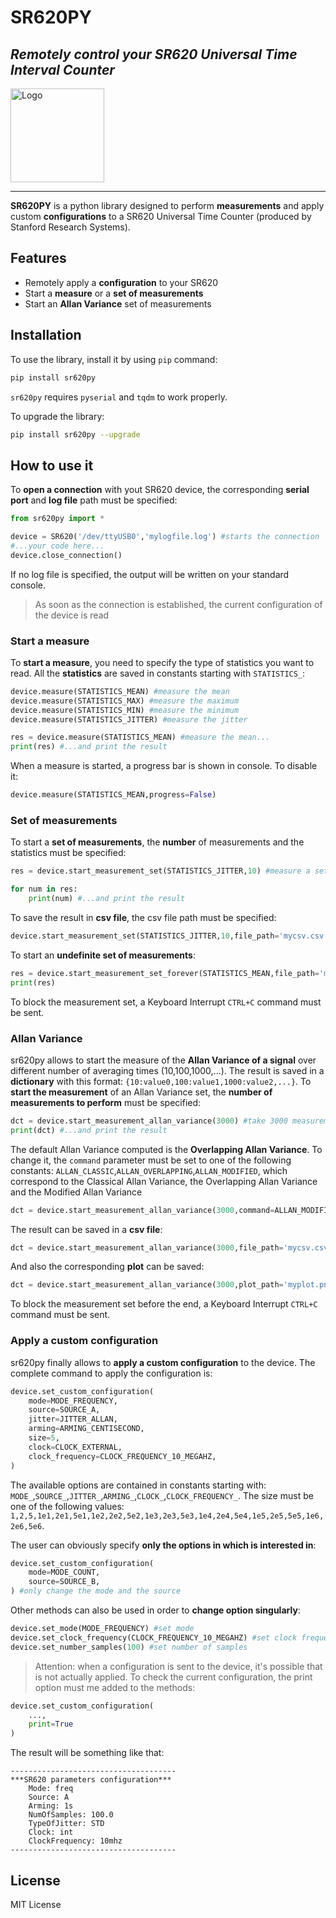 # SR620PY
## _Remotely control your SR620 Universal Time Interval Counter_

<a href="https://lab3841.it/">
  <img src="https://lab3841.it/wp-content/uploads/logo.svg" 
       alt="Logo" 
       width="150" />
</a>


---
**SR620PY** is a python library designed to perform **measurements** and apply custom **configurations** to a SR620 Universal Time Counter (produced by Stanford Research Systems).

## Features

- Remotely apply a **configuration** to your SR620
- Start a **measure** or a **set of measurements**
- Start an **Allan Variance** set of measurements

## Installation

To use the library, install it by using `pip` command:
```sh
pip install sr620py
```
`sr620py` requires `pyserial` and `tqdm` to work properly.

To upgrade the library:
```sh
pip install sr620py --upgrade
```

## How to use it
To **open a connection** with yout SR620 device, the corresponding **serial port** and **log file** path must be specified:
```python
from sr620py import *

device = SR620('/dev/ttyUSB0','mylogfile.log') #starts the connection
#...your code here...
device.close_connection()
```
If no log file is specified, the output will be written on your standard console.
> As soon as the connection is established, the current configuration of the device is read

### Start a measure
To **start a measure**, you need to specify the type of statistics you want to read. All the **statistics** are saved in constants starting with `STATISTICS_`:
```python
device.measure(STATISTICS_MEAN) #measure the mean
device.measure(STATISTICS_MAX) #measure the maximum
device.measure(STATISTICS_MIN) #measure the minimum
device.measure(STATISTICS_JITTER) #measure the jitter
```
```python
res = device.measure(STATISTICS_MEAN) #measure the mean...
print(res) #...and print the result
```
When a measure is started, a progress bar is shown in console. To disable it:
```python
device.measure(STATISTICS_MEAN,progress=False)
```
### Set of measurements
To start a **set of measurements**, the **number** of measurements and the statistics must be specified:
```python
res = device.start_measurement_set(STATISTICS_JITTER,10) #measure a set of 10 jitters...

for num in res:
    print(num) #...and print the result
```
To save the result in **csv file**, the csv file path must be specified:
```python
device.start_measurement_set(STATISTICS_JITTER,10,file_path='mycsv.csv') #save the result in a csv file
```
To start an **undefinite set of measurements**:
```python
res = device.start_measurement_set_forever(STATISTICS_MEAN,file_path='mycsv.csv')
print(res)
```
To block the measurement set, a Keyboard Interrupt `CTRL+C` command must be sent.
### Allan Variance
sr620py allows to start the measure of the **Allan Variance of a signal** over different number of averaging times (10,100,1000,...). The result is saved in a **dictionary** with this format:
`{10:value0,100:value1,1000:value2,...}`.
To **start the measurement** of an Allan Variance set, the **number of measurements to perform** must be specified:
```python
dct = device.start_measurement_allan_variance(3000) #take 3000 measurements and compute Allan Variance over different averaging times (powers of 2 up to 3000)...
print(dct) #...and print the result
```
The default Allan Variance computed is the **Overlapping Allan Variance**. To change it, the `command` parameter must be set to one of the following constants: `ALLAN_CLASSIC`,`ALLAN_OVERLAPPING`,`ALLAN_MODIFIED`, which correspond to the Classical Allan Variance, the Overlapping Allan Variance and the Modified Allan Variance
```python
dct = device.start_measurement_allan_variance(3000,command=ALLAN_MODIFIED)
```

The result can be saved in a **csv file**:
```python
dct = device.start_measurement_allan_variance(3000,file_path='mycsv.csv')
```
And also the corresponding **plot** can be saved:
```python
dct = device.start_measurement_allan_variance(3000,plot_path='myplot.png')
```
To block the measurement set before the end, a Keyboard Interrupt `CTRL+C` command must be sent.
### Apply a custom configuration
sr620py finally allows to **apply a custom configuration** to the device. The complete command to apply the configuration is:
```python
device.set_custom_configuration(
    mode=MODE_FREQUENCY,
    source=SOURCE_A,
    jitter=JITTER_ALLAN,
    arming=ARMING_CENTISECOND,
    size=5,
    clock=CLOCK_EXTERNAL,
    clock_frequency=CLOCK_FREQUENCY_10_MEGAHZ,
)
```
The available options are contained in constants starting with: `MODE_`,`SOURCE_`,`JITTER_`,`ARMING_`,`CLOCK_`,`CLOCK_FREQUENCY_`. The size must be one of the following values: `1,2,5,1e1,2e1,5e1,1e2,2e2,5e2,1e3,2e3,5e3,1e4,2e4,5e4,1e5,2e5,5e5,1e6,2e6,5e6`.

The user can obviously specify **only the options in which is interested in**:
```python
device.set_custom_configuration(
    mode=MODE_COUNT,
    source=SOURCE_B,
) #only change the mode and the source
```
Other methods can also be used in order to **change option singularly**:
```python
device.set_mode(MODE_FREQUENCY) #set mode
device.set_clock_frequency(CLOCK_FREQUENCY_10_MEGAHZ) #set clock frequency
device.set_number_samples(100) #set number of samples
```
> Attention: when a configuration is sent to the device, it's possible that is not actually applied. To check the current configuration, the print option must me added to the methods:

```python
device.set_custom_configuration(
    ...,
    print=True
)
```
The result will be something like that:
```
-------------------------------------
***SR620 parameters configuration***
    Mode: freq
    Source: A
    Arming: 1s
    NumOfSamples: 100.0
    TypeOfJitter: STD
    Clock: int
    ClockFrequency: 10mhz
-------------------------------------
```


## License

MIT License


[//]: # (These are reference links used in the body of this note and get stripped out when the markdown processor does its job. There is no need to format nicely because it shouldn't be seen. Thanks SO - http://stackoverflow.com/questions/4823468/store-comments-in-markdown-syntax)

   [dill]: <https://github.com/joemccann/dillinger>
   [git-repo-url]: <https://github.com/joemccann/dillinger.git>
   [john gruber]: <http://daringfireball.net>
   [df1]: <http://daringfireball.net/projects/markdown/>
   [markdown-it]: <https://github.com/markdown-it/markdown-it>
   [Ace Editor]: <http://ace.ajax.org>
   [node.js]: <http://nodejs.org>
   [Twitter Bootstrap]: <http://twitter.github.com/bootstrap/>
   [jQuery]: <http://jquery.com>
   [@tjholowaychuk]: <http://twitter.com/tjholowaychuk>
   [express]: <http://expressjs.com>
   [AngularJS]: <http://angularjs.org>
   [Gulp]: <http://gulpjs.com>

   [PlDb]: <https://github.com/joemccann/dillinger/tree/master/plugins/dropbox/README.md>
   [PlGh]: <https://github.com/joemccann/dillinger/tree/master/plugins/github/README.md>
   [PlGd]: <https://github.com/joemccann/dillinger/tree/master/plugins/googledrive/README.md>
   [PlOd]: <https://github.com/joemccann/dillinger/tree/master/plugins/onedrive/README.md>
   [PlMe]: <https://github.com/joemccann/dillinger/tree/master/plugins/medium/README.md>
   [PlGa]: <https://github.com/RahulHP/dillinger/blob/master/plugins/googleanalytics/README.md>
